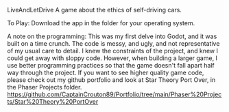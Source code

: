 LiveAndLetDrive
A game about the ethics of self-driving cars.

To Play: 
Download the app in the folder for your operating system.

A note on the programming:
This was my first delve into Godot, and it was built on a time crunch. The code is messy, and ugly, and not representative of my usual care to detail. I knew the constraints of the project, and knew I could get away with sloppy code. However, when building a larger game, I use better programming practices so that the game doesn't fall apart half way through the project. If you want to see higher quality game code, please check out my github portfolio and look at Star Theory Port Over, in the Phaser Projects folder. https://github.com/CaptainCrouton89/Portfolio/tree/main/Phaser%20Projects/Star%20Theory%20PortOver
